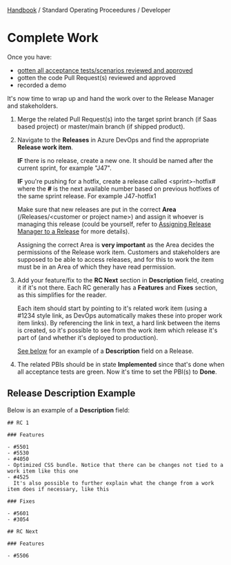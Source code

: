 [Handbook](../../README.md) / Standard Operating Proceedures / Developer

# Complete Work

Once you have:

- [gotten all acceptance tests/scenarios reviewed and approved](test-and-submit-results.md)
- gotten the code Pull Request(s) reviewed and approved
- recorded a demo

It's now time to wrap up and hand the work over to the Release Manager and stakeholders.

1. Merge the related Pull Request(s) into the target sprint branch (if Saas based project) or master/main branch (if shipped product).

2. Navigate to the **Releases** in Azure DevOps and find the appropriate **Release work item**.

    **IF** there is no release, create a new one. It should be named after the current sprint, for example "J47".

    **IF** you're pushing for a hotfix, create a release called &lt;sprint&gt;-hotfix# where the **#** is the next available number based on previous hotfixes of the same sprint release. For example J47-hotfix1

    Make sure that new releases are put in the correct **Area** (/Releases/&lt;customer or project name&gt;) and assign it whoever is managing this release (could be yourself, refer to [Assigning Release Manager to a Release](../release-manager/assigning-release-manager-to-a-release.md) for more details).

    Assigning the correct Area is **very important** as the Area decides the permissions of the Release work item. Customers and stakeholders are supposed to be able to access releases, and for this to work the item must be in an Area of which they have read permission.

3. Add your feature/fix to the **RC Next** section in **Description** field, creating it if it's not there. Each RC generally has a **Features** and **Fixes** section, as this simplifies for the reader.
    
    Each item should start by pointing to it's related work item (using a #1234 style link, as DevOps automatically makes these into proper work item links). By referencing the link in text, a hard link between the items is created, so it's possible to see from the work item which release it's part of (and whether it's deployed to production).

    [See below](#release-description-example) for an example of a **Description** field on a Release.

4. The related PBIs should be in state **Implemented** since that's done when all acceptance tests are green. Now it's time to set the PBI(s) to **Done**.


## Release Description Example

Below is an example of a **Description** field:

```
## RC 1

### Features

- #5501
- #5530
- #4050
- Optimized CSS bundle. Notice that there can be changes not tied to a work item like this one
- #4525
  It's also possible to further explain what the change from a work item does if necessary, like this

### Fixes

- #5601
- #3054

## RC Next

### Features

- #5506
```